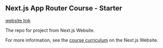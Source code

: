 ## Next.js App Router Course - Starter

[website link](https://nextjs-practice-by-sabadash.vercel.app/)

The repo for project from Next.js Website.

For more information, see the [course curriculum](https://nextjs.org/learn) on the Next.js Website.
